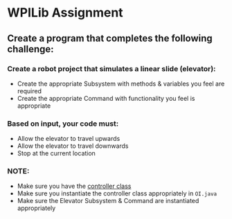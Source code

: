 # WPILib Assignment

## Create a program that completes the following challenge:

### Create a robot project that simulates a linear slide (elevator):

* Create the appropriate Subsystem with methods & variables you feel are required
* Create the appropriate Command with functionality you feel is appropriate

### Based on input, your code must:

* Allow the elevator to travel upwards
* Allow the elevator to travel downwards
* Stop at the current location

### NOTE:

* Make sure you have the [controller class](https://github.com/NAHSRobotics-Team5667/FRC_2019/blob/master/src/main/java/frc/robot/utils/Controller.java) 
* Make sure you instantiate the controller class appropriately in `OI.java`
* Make sure the Elevator Subsystem & Command are instantiated appropriately
